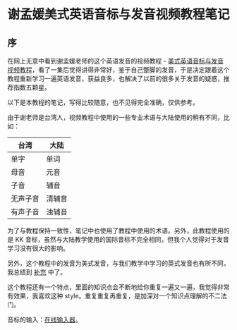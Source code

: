 # 谢孟媛美式英语音标与发音视频教程笔记

## 序

在网上无意中看到谢孟媛老师的这个英语发音的视频教程 - [美式英语音标与发音视频教程](https://www.youtube.com/playlist?list=PLaYqF7AnyNPd86-BJip5ldg6vw4lcZzxx)，看了一集后觉得讲得非常好，鉴于自己蹩脚的发音，于是决定跟着这个教程重新学习一遍英语发音，获益良多，也解决了以前的很多关于发音的疑惑，推荐指数五颗星。

以下是本教程的笔记，写得比较随意，也不见得完全准确，仅供参考。

由于谢老师是台湾人，视频教程中使用的一些专业术语与大陆使用的稍有不同，比如：

台湾    | 大陆
-------|------
单字    | 单词
母音    | 元音
子音    | 辅音
无声子音 | 清辅音
有声子音 | 浊辅音

为了与教程保持一致性，笔记中也使用了教程中使用的术语。另外，此教程使用的是 KK 音标，虽然与大陆教学使用的国际音标不完全相同，但我个人觉得对于发音学习没有很大的影响。

另外，这个教程中的发音为美式发音，与我们教学中学习的英式发音也有所不同，我总结到 [补充](./appendix.md) 中了。

这个教程还有一个特点，里面的知识点会不断地给你重复一遍又一遍，我觉得非常有效果，我喜欢这种 style。重复重复再重复，是加深对一个知识点理解的不二法门。

音标的输入：[在线输入器](http://westonruter.github.io/ipa-chart/keyboard/)。
